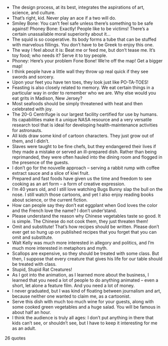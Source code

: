 - The design process, at its best, integrates the aspirations of art, science, and culture.
 - That’s right, kid. Never play an ace if a two will do.
 - Smiley Bone: You can’t feel safe unless there’s something to be safe against! Phoney Bone: Exactly! People like to be victims! There’s a certain unassailable moral superiority about it...
 - The squid is so cooperative. Its body forms a tube that can be stuffed with marvelous fillings. You don’t have to be Greek to enjoy this one.
 - The way I feel about it is: Beat me or feed me, but don’t tease me. It’s toy food; who needs it? Serve it to toy people.
 - Phoney: Here’s your problem Fone Bone! We’re off the map! Get a bigger map!
 - I think people have a little wall they throw up real quick if they see swords and sorcery.
 - Upon your feet you have ten toes, they look just like PO-TA-TOES!
 - Feasting is also closely related to memory. We eat certain things in a particular way in order to remember who we are. Why else would you eat grits in Madison, New Jersey?
 - Most seafoods should be simply threatened with heat and then celebrated with joy.
 - The 20-G Centrifuge is our largest facility certified for use by humans. Its capabilities make it a unique NASA resource and a very versatile research tool that is ideal for developing health-maintenance activities for astronauts.
 - All kids draw some kind of cartoon characters. They just grow out of them, and I didn’t.
 - Slaves were taught to be fine chefs, but they endangered their lives if they made a mistake or served an ill-prepared dish. Rather than being reprimanded, they were often hauled into the dining room and flogged in the presence of the guests.
 - I don’t go for the nouvelle approach – serving a rabbit rump with coffee extract sauce and a slice of kiwi fruit.
 - Prepared and fast foods have given us the time and freedom to see cooking as an art form – a form of creative expression.
 - I’m 40 years old, and I still love watching Bugs Bunny slap the bull on the nose. I still watch those cartoons, and yet I also enjoy reading books about science, or the current fiction.
 - How can people say they don’t eat eggplant when God loves the color and the French love the name? I don’t under’stand.
 - Please understand the reason why Chinese vegetables taste so good. It is simple. The Chinese do not cook them, they just threaten them!
 - Omit and substitute! That’s how recipes should be written. Please don’t ever get so hung up on published recipes that you forget that you can omit and substitute.
 - Walt Kelly was much more interested in allegory and politics, and I’m much more interested in metaphors and myth.
 - Scallops are expensive, so they should be treated with some class. But then, I suppose that every creature that gives his life for our table should be treated with class.
 - Stupid, Stupid Rat Creatures!
 - As I got into the animation, as I learned more about the business, I learned that you need a lot of people to do anything animated – even a short, let alone a feature film. And you need a lot of money.
 - I never graduated, but I was kind of floating between journalism and art, because neither one wanted to claim me, as a cartoonist.
 - Serve this dish with much too much wine for your guests, along with some cooked green vegetables and a huge salad. You will be famous in about half an hour.
 - I think the audience is truly all ages: I don’t put anything in there that kids can’t see, or shouldn’t see, but I have to keep it interesting for me as an adult.

26 quotes